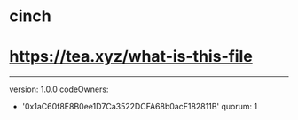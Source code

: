 # cinch
# https://tea.xyz/what-is-this-file
---
version: 1.0.0
codeOwners:
  - '0x1aC60f8E8B0ee1D7Ca3522DCFA68b0acF182811B'
quorum: 1
